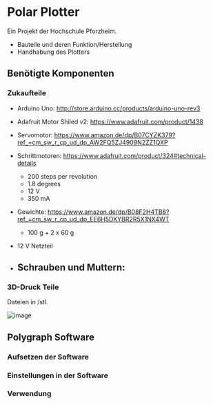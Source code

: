 # Polar Plotter
Ein Projekt der Hochschule Pforzheim.

- Bauteile und deren Funktion/Herstellung
- Handhabung des Plotters


## Benötigte Komponenten

### Zukaufteile

- Arduino Uno: http://store.arduino.cc/products/arduino-uno-rev3

- Adafruit Motor Shiled v2: https://www.adafruit.com/product/1438

- Servomotor: https://www.amazon.de/dp/B07CYZK379?ref_=cm_sw_r_cp_ud_dp_AW2FQ5ZJ4909N2ZZ1QXP

- Schrittmotoren: https://www.adafruit.com/product/324#technical-details
  - 200 steps per revolution
  - 1.8 degrees
  - 12 V
  - 350 mA

- Gewichte: https://www.amazon.de/dp/B08F2H4TB8?ref_=cm_sw_r_cp_ud_dp_EE6H5DKYBR2R5X1NX4WT 
  - 100 g + 2 x 60 g

- 12 V Netzteil

- Schrauben und Muttern:
  - 

### 3D-Druck Teile

Dateien in /stl.

![image](https://user-images.githubusercontent.com/58829180/168470991-aa8e7993-4bd5-4211-93ab-83f221624614.png)

## Polygraph Software

### Aufsetzen der Software

### Einstellungen in der Software

### Verwendung



 


